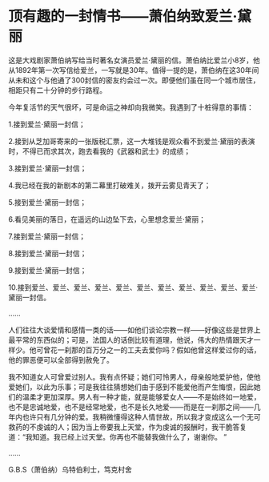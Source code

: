 # 顶有趣的一封情书——萧伯纳致爱兰·黛丽

这是大戏剧家萧伯纳写给当时著名女演员爱兰·黛丽的信。萧伯纳比爱兰小8岁，他从1892年第一次写信给爱兰，一写就是30年。值得一提的是，萧伯纳在这30年间从未和这个与他通了300封信的密友约会过一次。即便他们虽在同一个城市居住，相距只有二十分钟的步行路程。 

今年复活节的天气很坏，可是命运之神却向我微笑。我遇到了十桩得意的事情： 

1.接到爱兰·黛丽一封信； 

2.接到从芝加哥寄来的一张版税汇票，这一大堆钱是观众看不到爱兰·黛丽的表演时，不得已而求其次，跑去看我的《武器和武士》的成绩； 

3.接到爱兰·黛丽一封信； 

4.我已经在我的新剧本的第二幕里打破难关，拨开云雾见青天了； 

5.接到爱兰·黛丽一封信； 

6.看见美丽的落日，在遥远的山边坠下去，心里想念爱兰·黛丽； 

7.接到爱兰·黛丽一封信； 

8.接到爱兰·黛丽一封信； 

9.接到爱兰·黛丽一封信； 

10.接到爱兰、爱兰、爱兰、爱兰、爱兰、爱兰、爱兰、爱兰、爱兰、爱兰、爱兰·黛丽一封信。 

…… 

人们往往大谈爱情和感情一类的话——如他们谈论宗教一样——好像这些是世界上最平常的东西似的；可是，法国人的话倒比较有道理，他说，伟大的热情跟天才一样少。他可曾花一刹那的百万分之一的工夫去爱你吗？假如他曾这样爱过你的话，他的罪恶便可以全部得到赦免了。 

我不知道女人可曾爱过别人。我有点怀疑；她们可怜男人，母亲般地爱护他，使他爱她们，以此为乐事；可是我往往猜想她们由于感到不能爱他而产生悔恨，因此她们的温柔才更加深厚。男人有一种才能，就是能够爱女人——不是始终如一地爱，也不是忠诚地爱，也不是经常地爱，也不是长久地爱——而是在一刹那之间——几年内也许只有几分钟的爱。我稍微懂得这种人情世故，所以我才变成这么一个无可救药的不虔诚的人；因为当上帝要我上天堂，作为虔诚的报酬时，我干脆答复道：“我知道。我已经上过天堂。你再也不能替我做什么了，谢谢你。 ” 

…… 

G.B.S（萧伯纳）乌特伯利士，笃克村舍